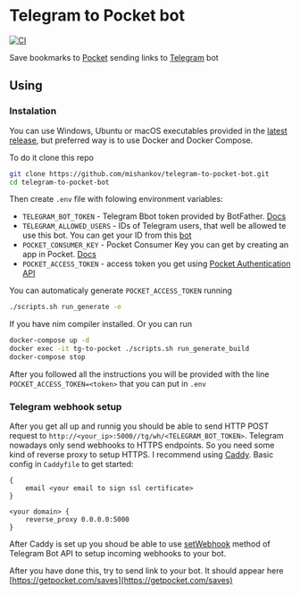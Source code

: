 # Telegram to Pocket bot

[![CI](https://github.com/mishankov/telegram-to-pocket-bot/actions/workflows/ci.yml/badge.svg)](https://github.com/mishankov/telegram-to-pocket-bot/actions/workflows/ci.yml)

Save bookmarks to [Pocket](https://getpocket.com/) sending links to [Telegram](https://telegram.org/) bot

## Using

### Instalation

You can use Windows, Ubuntu or macOS executables provided in the [latest release](https://github.com/mishankov/telegram-to-pocket-bot/releases/latest), but preferred way is to use Docker and Docker Compose.

To do it clone this repo

```bash
git clone https://github.com/mishankov/telegram-to-pocket-bot.git
cd telegram-to-pocket-bot
```
Then create `.env` file with folowing environment variables:

- `TELEGRAM_BOT_TOKEN` - Telegram Bbot token provided by BotFather. [Docs](https://core.telegram.org/bots)
- `TELEGRAM_ALLOWED_USERS` - IDs of Telegram users, that well be allowed te use this bot. You can get your ID from this [bot](https://t.me/my_id_bot)
- `POCKET_CONSUMER_KEY` - Pocket Consumer Key you can get by creating an app in Pocket. [Docs](https://getpocket.com/developer/)
- `POCKET_ACCESS_TOKEN` - access token you get using [Pocket Authentication API](https://getpocket.com/developer/docs/authentication)

You can automaticaly generate `POCKET_ACCESS_TOKEN` running

```bash
./scripts.sh run_generate -e
```

If you have nim compiler installed. Or you can run

```bash
docker-compose up -d
docker exec -it tg-to-pocket ./scripts.sh run_generate_build
docker-compose stop
```
After you followed all the instructions you will be provided with the line `POCKET_ACCESS_TOKEN=<token>` that you can put in `.env`

### Telegram webhook setup

After you get all up and runnig you should be able to send HTTP POST request to `http://<your_ip>:5000//tg/wh/<TELEGRAM_BOT_TOKEN>`. Telegram nowadays only send webhooks to HTTPS endpoints. So you need some kind of reverse proxy to setup HTTPS. I recommend using [Caddy](https://caddyserver.com/). Basic config in `Caddyfile` to get started:

```
{
    email <your email to sign ssl certificate>
}

<your domain> {
    reverse_proxy 0.0.0.0:5000
}
```
After Caddy is set up you shoud be able to use [setWebhook](https://core.telegram.org/bots/api#setwebhook) method of Telegram Bot API to setup incoming webhooks to your bot.

After you have done this, try to send link to your bot. It should appear here [https://getpocket.com/saves](https://getpocket.com/saves)

